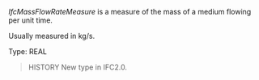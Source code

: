 _IfcMassFlowRateMeasure_ is a measure of the mass of a medium flowing per unit time.

<!-- end of short definition -->


Usually measured in kg/s.

Type: REAL

> HISTORY New type in IFC2.0.
